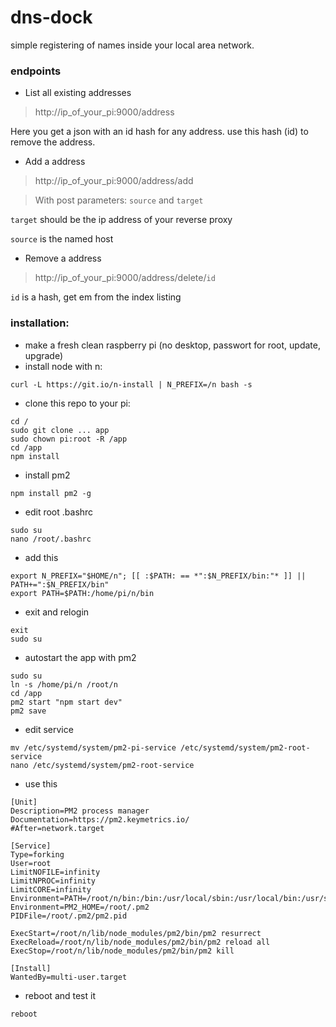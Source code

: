 # dns-dock
simple registering of names inside your local area network.

### endpoints

- List all existing addresses
> http://ip_of_your_pi:9000/address

Here you get a json with an id hash for any address. use this hash (id) to remove the address.

- Add a address
> http://ip_of_your_pi:9000/address/add

> With post parameters: `source` and `target`

`target` should be the ip address of your reverse proxy
 
`source` is the named host

- Remove a address
> http://ip_of_your_pi:9000/address/delete/`id`

`id` is a hash, get em from the index listing

### installation:

- make a fresh clean raspberry pi (no desktop, passwort for root, update, upgrade)
- install node with n:
```
curl -L https://git.io/n-install | N_PREFIX=/n bash -s
```
- clone this repo to your pi:
``` 
cd /
sudo git clone ... app
sudo chown pi:root -R /app
cd /app
npm install
``` 
- install pm2
```
npm install pm2 -g
```
- edit root .bashrc
```
sudo su
nano /root/.bashrc
```
- add this
```
export N_PREFIX="$HOME/n"; [[ :$PATH: == *":$N_PREFIX/bin:"* ]] || PATH+=":$N_PREFIX/bin"
export PATH=$PATH:/home/pi/n/bin
```
- exit and relogin
```
exit
sudo su
```
- autostart the app with pm2
```
sudo su
ln -s /home/pi/n /root/n
cd /app
pm2 start "npm start dev"
pm2 save
```
- edit service
```
mv /etc/systemd/system/pm2-pi-service /etc/systemd/system/pm2-root-service
nano /etc/systemd/system/pm2-root-service
```
- use this
```
[Unit]
Description=PM2 process manager
Documentation=https://pm2.keymetrics.io/
#After=network.target
 
[Service]
Type=forking
User=root
LimitNOFILE=infinity
LimitNPROC=infinity
LimitCORE=infinity
Environment=PATH=/root/n/bin:/bin:/usr/local/sbin:/usr/local/bin:/usr/sbin:/usr/bin
Environment=PM2_HOME=/root/.pm2
PIDFile=/root/.pm2/pm2.pid
 
ExecStart=/root/n/lib/node_modules/pm2/bin/pm2 resurrect
ExecReload=/root/n/lib/node_modules/pm2/bin/pm2 reload all
ExecStop=/root/n/lib/node_modules/pm2/bin/pm2 kill
 
[Install]
WantedBy=multi-user.target

```

- reboot and test it
```
reboot
```

